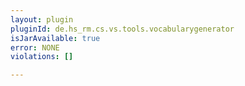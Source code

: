 ```yaml
---
layout: plugin
pluginId: de.hs_rm.cs.vs.tools.vocabularygenerator
isJarAvailable: true
error: NONE
violations: []

---
```

